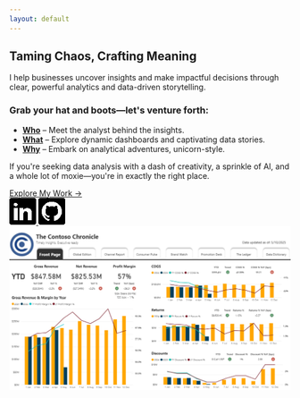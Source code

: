 ```yaml
---
layout: default
---
```


## Taming Chaos, Crafting Meaning

I help businesses uncover insights and make impactful decisions through clear, powerful analytics and data-driven storytelling.

### Grab your hat and boots—let's venture forth:

- **[Who](pages/who)** – Meet the analyst behind the insights.
- **[What](pages/what)** – Explore dynamic dashboards and captivating data stories.
- **[Why](pages/why)** – Embark on analytical adventures, unicorn-style.

If you're seeking data analysis with a dash of creativity, a sprinkle of AI, and a whole lot of moxie—you're in exactly the right place.

<div class="cta-container">
  <div class="cta-socials">
    <a href="pages/what" class="cta-button">Explore My Work →</a>

  <div class="social-icons">
      <a href="https://linkedin.com/in/jennchin" target="_blank">
        <img src="/assets/images/social/linkedin.png" alt="LinkedIn profile: Jenn Chin" />
      </a>
      <a href="https://github.com/SheHasMoxie" target="_blank">
        <img src="/assets/images/social/github.png" alt="GitHub profile: SheHasMoxie aka Jenn Chin" />
      </a>
    </div>
  </div>

  <a href="dashboards/revenue-dashboard">
    <img src="/assets/images/revenue-dashboard.png" alt="Example dashboard showing revenue trends over time" class="homepage-preview" />
  </a>
</div>

